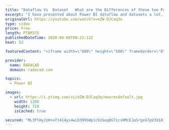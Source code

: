 ```yaml
---
title: "Dataflow Vs  Dataset   What are the Differences of these two Power BI Components"
excerpt: "I have presented about Power BI dataflow and datasets a lot, and always one of the questions I get is: What is the difference between dataflow and dataset. So I thought better to explain it in a post and help everyone in that understanding. In this video, you will learn what the differences between these"
originalUrl: https://youtube.com/watch?v=eZW-DJCaq3o
type: video
price: Free
length: PT8M37S
publishedDateTime: 2020-04-08T00:22:12Z
heat: 52

featuredContent: "<iframe width=\"800\" height=\"500\" frameborder=\"0\" src=\"https://www.youtube.com/embed/eZW-DJCaq3o\" allow=\"accelerometer; autoplay; encrypted-media; gyroscope; picture-in-picture\" allowfullscreen></iframe>"

provider:
  name: RADACAD
  domain: radacad.com

topics:
  - Power BI

images:
  - url: https://i.ytimg.com/vi/eZW-DJCaq3o/maxresdefault.jpg
    width: 1280
    height: 720
    isCached: true

secured: "ML3PlHyJzH+oTt414ys4wLD309SWp1c9zGuq8G7zcsHMcEJaSrgxU7pU3X18iXpolcjc9iuhZqDR5m0TIml5nmCPIdYCej5yU6vDCXXl2wT8mjz6iRspfkuL8dOCnHu/iGXgAR+ZjgzB77BCE2TE4bkwqChoCP6E5d9B+QTYGRPv501jcvnq1ghd/GRd33ewvr6yD3g/45NRTyCbEy6hJxg6dJGjjHzay3mpfod/8l7vxX00b1SWQHBr3czaqveUTdcNpicdEJGv8lTbWv+SaQGC5eW0+dY97aQbFbQf33cEKZLp7llXoCQyxID4n06i316f2WEr1KQXm7+uwilIOHZ7kOlQJViWoatiervXc+rfOaHvbFMsx60NNkM+4T50yE3hkrY4SQQzCcVXjnsGB/oUkXlAntXW97AD0Pnn4JM=;HlIlGuNccIB0M7r7VBYoXA=="
---
```


